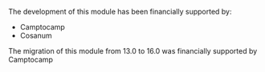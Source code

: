 The development of this module has been financially supported by:

- Camptocamp
- Cosanum

The migration of this module from 13.0 to 16.0 was financially supported
by Camptocamp
